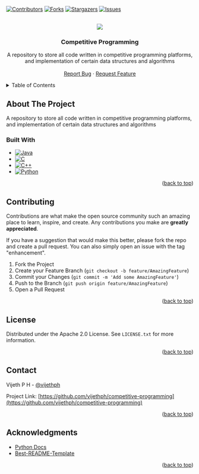 <a name="readme-top"></a>

[![Contributors][contributors-shield]][contributors-url]
[![Forks][forks-shield]][forks-url]
[![Stargazers][stars-shield]][stars-url]
[![Issues][issues-shield]][issues-url]


<!-- PROJECT LOGO -->
<br />
<div align="center">
  <a href="https://github.com/vijethph/competitive-programming">
    <img src="https://img.icons8.com/external-soft-fill-juicy-fish/60/null/external-competitive-business-strategy-soft-fill-soft-fill-juicy-fish.png"/>
  </a>

<h3 align="center">Competitive Programming</h3>

  <p align="center">
    A repository to store all code written in competitive programming platforms, and implementation of certain data structures and algorithms
    <br />
    <br />
    <a href="https://github.com/vijethph/competitive-programming/issues">Report Bug</a>
    ·
    <a href="https://github.com/vijethph/competitive-programming/issues">Request Feature</a>
  </p>
</div>



<!-- TABLE OF CONTENTS -->
<details>
  <summary>Table of Contents</summary>
  <ol>
    <li>
      <a href="#about-the-project">About The Project</a>
      <ul>
        <li><a href="#built-with">Built With</a></li>
      </ul>
    </li>
    <li><a href="#contributing">Contributing</a></li>
    <li><a href="#license">License</a></li>
    <li><a href="#contact">Contact</a></li>
    <li><a href="#acknowledgments">Acknowledgments</a></li>
  </ol>
</details>



<!-- ABOUT THE PROJECT -->
## About The Project

A repository to store all code written in competitive programming platforms, and implementation of certain data structures and algorithms


### Built With

* [![Java][Java]][java-url]
* [![C][C]][c-url]
* [![C++][C++]][cpp-url]
* [![Python][Python]][python-url]


<p align="right">(<a href="#readme-top">back to top</a>)</p>


<!-- CONTRIBUTING -->
## Contributing

Contributions are what make the open source community such an amazing place to learn, inspire, and create. Any contributions you make are **greatly appreciated**.

If you have a suggestion that would make this better, please fork the repo and create a pull request. You can also simply open an issue with the tag "enhancement".

1. Fork the Project
2. Create your Feature Branch (`git checkout -b feature/AmazingFeature`)
3. Commit your Changes (`git commit -m 'Add some AmazingFeature'`)
4. Push to the Branch (`git push origin feature/AmazingFeature`)
5. Open a Pull Request

<p align="right">(<a href="#readme-top">back to top</a>)</p>



<!-- LICENSE -->
## License

Distributed under the Apache 2.0 License. See `LICENSE.txt` for more information.

<p align="right">(<a href="#readme-top">back to top</a>)</p>



<!-- CONTACT -->
## Contact

Vijeth P H - [@vijethph](https://github.com/vijethph)

Project Link: [https://github.com/vijethph/competitive-programming](https://github.com/vijethph/competitive-programming)

<p align="right">(<a href="#readme-top">back to top</a>)</p>



<!-- ACKNOWLEDGMENTS -->
## Acknowledgments

* [Python Docs](https://docs.python.org/3/)
* [Best-README-Template](https://github.com/othneildrew/Best-README-Template)

<p align="right">(<a href="#readme-top">back to top</a>)</p>



<!-- MARKDOWN LINKS & IMAGES -->
<!-- https://www.markdownguide.org/basic-syntax/#reference-style-links -->
[contributors-shield]: https://img.shields.io/github/contributors/vijethph/competitive-programming.svg?style=flat-square
[contributors-url]: https://github.com/vijethph/competitive-programming/graphs/contributors
[forks-shield]: https://img.shields.io/github/forks/vijethph/competitive-programming.svg?style=flat-square
[forks-url]: https://github.com/vijethph/competitive-programming/network/members
[stars-shield]: https://img.shields.io/github/stars/vijethph/competitive-programming.svg?style=flat-square
[stars-url]: https://github.com/vijethph/competitive-programming/stargazers
[issues-shield]: https://img.shields.io/github/issues/vijethph/competitive-programming.svg?style=flat-square
[issues-url]: https://github.com/vijethph/competitive-programming/issues
[Python]: https://img.shields.io/badge/python-3670A0?style=for-the-badge&logo=python&logoColor=ffdd54
[python-url]: https://docs.python.org/3/
[Java]: https://img.shields.io/badge/java-%23ED8B00.svg?style=for-the-badge&logo=openjdk&logoColor=white
[java-url]: https://docs.oracle.com/en/java/
[C]: https://img.shields.io/badge/c-%2300599C.svg?style=for-the-badge&logo=c&logoColor=white
[c-url]: https://en.cppreference.com/w/c/language
[C++]: https://img.shields.io/badge/c++-%2300599C.svg?style=for-the-badge&logo=c%2B%2B&logoColor=white
[cpp-url]: https://en.cppreference.com/w/
